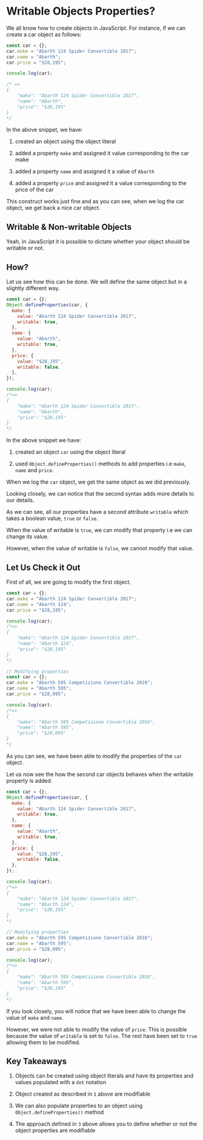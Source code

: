 # Writable Objects Properties?

We all know how to create objects in JavaScript. For instance, if we can create a car object as follows:

```js
const car = {};
car.make = "Abarth 124 Spider Convertible 2017";
car.name = "Abarth";
car.price = "$28,195";

console.log(car);

/* =>
{
    "make": "Abarth 124 Spider Convertible 2017",
    "name": "Abarth",
    "price": "$28,195"
}
*/
```

In the above snippet, we have:

1. created an object using the object literal

1. added a property `make` and assigned it value corresponding to the car make

1. added a property `name` and assigned it a value of `Abarth`

1. added a property `price` and assigned it a value corresponding to the price of the car

This construct works just fine and as you can see, when we log the car object, we get back a nice car object.

## Writable & Non-writable Objects

Yeah, in JavaScript it is possible to dictate whether your object should be writable or not.

## How?

Let us see how this can be done. We will define the same object but in a slightly different way.

```js
const car = {};
Object.defineProperties(car, {
  make: {
    value: "Abarth 124 Spider Convertible 2017",
    writable: true,
  },
  name: {
    value: "Abarth",
    writable: true,
  },
  price: {
    value: "$28,195",
    writable: false,
  },
});

console.log(car);
/*=>
{
    "make": "Abarth 124 Spider Convertible 2017",
    "name": "Abarth",
    "price": "$28,195"
}
*/
```

In the above snippet we have:

1. created an object `car` using the object literal

1. used `Object.defineProperties()` methods to add properties i.e `make`, `name` and `price`.

When we log the `car` object, we get the same object as we did previously.

Looking closely, we can notice that the second syntax adds more details to our details.

As we can see, all our properties have a second attribute `writable` which takes a boolean value, `true` or `false`.

When the value of writable is `true`, we can modify that property i.e we can change its value.

However, when the value of writable is `false`, we cannot modify that value.

## Let Us Check it Out

First of all, we are going to modify the first object.

```js
const car = {};
car.make = "Abarth 124 Spider Convertible 2017";
car.name = "Abarth 124";
car.price = "$28,195";

console.log(car);
/*=>
{
    "make": "Abarth 124 Spider Convertible 2017",
    "name": "Abarth 124",
    "price": "$28,195"
}
*/

// Modifying properties
const car = {};
car.make = "Abarth 595 Competizione Convertible 2016";
car.name = "Abarth 595";
car.price = "$28,095";

console.log(car);
/*=>
{
    "make": "Abarth 595 Competizione Convertible 2016",
    "name": "Abarth 595",
    "price": "$28,095"
}
*/
```

As you can see, we have been able to modify the properties of the `car` object.

Let us now see the how the second car objects behaves when the writable property is added.

```js
const car = {};
Object.defineProperties(car, {
  make: {
    value: "Abarth 124 Spider Convertible 2017",
    writable: true,
  },
  name: {
    value: "Abarth",
    writable: true,
  },
  price: {
    value: "$28,195",
    writable: false,
  },
});

console.log(car);
/*=>
{
    "make": "Abarth 124 Spider Convertible 2017",
    "name": "Abarth 124",
    "price": "$28,195"
}
*/

// Modifying properties
car.make = "Abarth 595 Competizione Convertible 2016";
car.name = "Abarth 595";
car.price = "$28,095";

console.log(car);
/*=>
{
    "make": "Abarth 595 Competizione Convertible 2016",
    "name": "Abarth 595",
    "price": "$28,195"
}
*/
```

If you look closely, you will notice that we have been able to change the value of `make` and `name`.

However, we were not able to modify the value of `price`. This is possible because the value of `writable` is set to `false`. The rest have been set to `true` allowing them to be modified.

## Key Takeaways

1. Objects can be created using object literals and have its properties and values populated with a `dot` notation

1. Object created as described in `1` above are modifiable

1. We can also populate properties to an object using `Object.defineProperties()` method

1. The approach defined in `3` above allows you to define whether or not the object properties are modifiable

